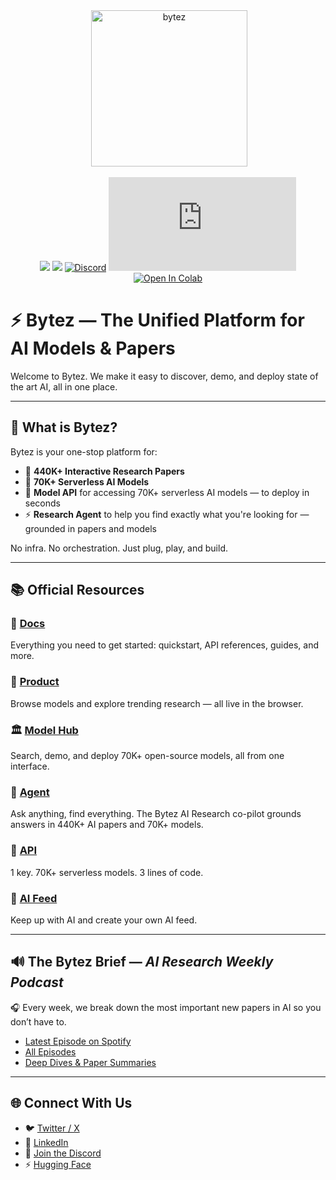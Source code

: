 <div align="center">
 <img alt="bytez" height="250px" src="https://github.com/Bytez-com/docs/assets/9612780/610ae3a1-65b5-4f8a-8ed5-0bae9134ab5f">

[![](https://dcbadge.limes.pink/api/server/https://discord.gg/Zrd5UbMEBA)](https://discord.com/invite/Z723PfCFWf)
[![](https://img.shields.io/badge/Bytez-000000?style=for-the-badge&logo=x&=logoColor=white)](https://x.com/Bytez)
[![Discord](https://img.shields.io/discord/844731722700816395)](https://discord.com/invite/Z723PfCFWf)
[![NPM Version](https://img.shields.io/npm/v/bytez.js)](https://www.npmjs.com/package/bytez.js)
[![Open In Colab](https://colab.research.google.com/assets/colab-badge.svg)](https://colab.research.google.com/drive/1oZ4_yQoryL9a3CCLiY29JpEI1L5uwqO-?authuser=1#scrollTo=3LRTz2egUNh7&uniqifier=3)

</div>

# ⚡ Bytez — The Unified Platform for AI Models & Papers

Welcome to Bytez. We make it easy to discover, demo, and deploy state of the art AI, all in one place.

---

## 🧠 What is Bytez?

Bytez is your one-stop platform for:

- 🔬 **440K+ Interactive Research Papers**  
- 🤖 **70K+ Serverless AI Models**  
- 🧠 **Model API** for accessing 70K+ serverless AI models — to deploy in seconds  
- ⚡ **Research Agent** to help you find exactly what you're looking for — grounded in papers and models

No infra. No orchestration. Just plug, play, and build.

---

## 📚 Official Resources

### 🔗 [Docs](https://docs.bytez.com)  
Everything you need to get started: quickstart, API references, guides, and more.

### 🧪 [Product](https://byetz.com)  
Browse models and explore trending research — all live in the browser.

### 🏛️ [Model Hub](https://byetz.com/models)  
Search, demo, and deploy 70K+ open-source models, all from one interface.

### 🤖 [Agent](https://byetz.com/agent)  
Ask anything, find everything. The Bytez AI Research co-pilot grounds answers in 440K+ AI papers and 70K+ models.

### 🔌 [API](https://docs.bytez.com)  
1 key. 70K+ serverless models. 3 lines of code.

### 📰 [AI Feed](https://byetz.com) 
Keep up with AI and create your own AI feed.

---

## 🔊 The Bytez Brief — *AI Research Weekly Podcast*

🎧 Every week, we break down the most important new papers in AI so you don’t have to.

- [Latest Episode on Spotify](https://open.spotify.com/episode/2cYQSu4rBlv3P3YyU4y2mK?si=a1a466faa4514703)  
- [All Episodes](https://open.spotify.com/show/1ioahel9NAWYqt252zAkwk?si=7fd90a40ea9b40e3)  
- [Deep Dives & Paper Summaries](./podcast.md)

---

## 🌐 Connect With Us

- 🐦 [Twitter / X](https://x.com/bytez)  
- 💼 [LinkedIn](https://linkedin.com/company/bytez)
- 💬 [Join the Discord](https://discord.com/invite/Z723PfCFWf)
- ⚡ [Hugging Face](https://huggingface.co/bytez-ai)  
